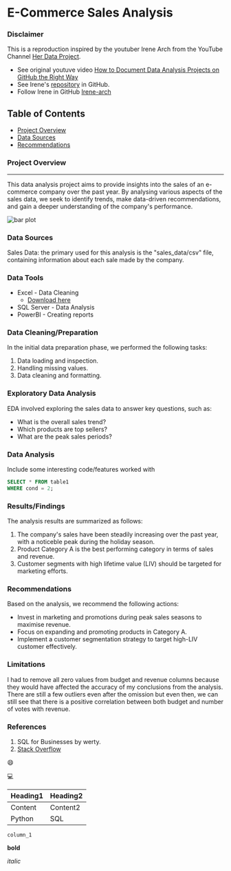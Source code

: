 # E-Commerce Sales Analysis

### Disclaimer

This is a reproduction inspired by the youtuber Irene Arch from the YouTube Channel [Her Data Project](https://www.youtube.com/@herdataproject).
- See original youtuve video [How to Document Data Analysis Projects on GitHub the Right Way](https://youtu.be/0N9xekdKCwk?si=j101WvmVot7zvaYu)
- See Irene's [repository](https://github.com/Irene-arch/Documenting_Example) in GitHub.
- Follow Irene in GitHub [Irene-arch](https://github.com/Irene-arch)


## Table of Contents

- [Project Overview](#project-overview)
- [Data Sources](#data-sources)
- [Recommendations](#recommendations)

### Project Overview
---

This data analysis project aims to provide insights into the sales of an e-commerce company over the past year. By analysing various aspects of the sales data, we seek to identify trends, make data-driven recommendations, and gain a deeper understanding of the company's performance.

![bar plot](https://github.com/tomthescientist3001/replica_youtuber_0001/assets/161260467/13ae6fa0-1b86-4f5e-86a7-ca15f7b343f1)


### Data Sources

Sales Data: the primary used for this analysis is the "sales_data/csv" file, containing information about each sale made by the company.

### Data Tools

- Excel - Data Cleaning
  - [Download here](https://microsoft.com)
- SQL Server - Data Analysis
- PowerBI - Creating reports



### Data Cleaning/Preparation

In the initial data preparation phase, we performed the following tasks:
1. Data loading and inspection.
2. Handling missing values.
3. Data cleaning and formatting.

### Exploratory Data Analysis

EDA involved exploring the sales data to answer key questions, such as:

- What is the overall sales trend?
- Which products are top sellers?
- What are the peak sales periods?

### Data Analysis

Include some interesting code/features worked with

```sql
SELECT * FROM table1
WHERE cond = 2;
```

### Results/Findings

The analysis results are summarized as follows:
1. The company's sales have been steadily increasing over the past year, with a noticeble peak during the holiday season.
2. Product Category A is the best performing category in terms of sales and revenue.
3. Customer segments with high lifetime value (LIV) should be targeted for marketing efforts.

### Recommendations

Based on the analysis, we recommend the following actions:
- Invest in marketing and promotions during peak sales seasons to maximise revenue.
- Focus on expanding and promoting products in Category A.
- Implement a customer segmentation strategy to target high-LIV customer effectively.

### Limitations

I had to remove all zero values from budget and revenue columns because they would have affected the accuracy of my conclusions from the analysis. There are still a few outliers even after the omission but even then, we can still see that there is a positive correlation between both budget and number of votes with revenue.

### References

1. SQL for Businesses by werty.
2. [Stack Overflow](https://stack.com)

😄

💻

|Heading1|Heading2|
|--------|--------|
|Content|Content2|
|Python|SQL|

`column_1`

**bold**

*italic*
